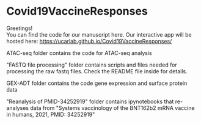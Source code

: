 # Covid19VaccineResponses

Greetings!  
You can find the code for our manuscript here.
Our interactive app will be hosted here: https://ucarlab.github.io/Covid19VaccineResponses/

ATAC-seq folder contains the code for ATAC-seq analysis

"FASTQ file processing" folder contains scripts and files needed for processing the raw fastq files. Check the README file inside for details.

GEX-ADT folder contains the code gene expression and surface protein data

"Reanalysis of  PMID-34252919" folder contains ipynotebooks that re-analyses data from "Systems vaccinology of the BNT162b2 mRNA vaccine in humans, 2021, PMID: 34252919"